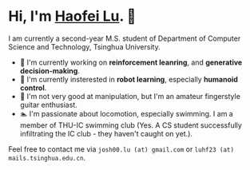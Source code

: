 <h1>Hi, I'm <a href="https://josh00-lu.github.io/">Haofei Lu</a>. 👋 </h1>
I am currently a second-year M.S. student of Department of Computer Science and Technology, Tsinghua University.

- 🔭 I'm currently working on **reinforcement leanring**, and **generative decision-making**.
- 🌱 I'm currently insterested in **robot learning**, especially **humanoid control**.
- 🎸 I'm not very good at manipulation, but I'm an amateur fingerstyle guitar enthusiast.
- 🏊 I'm passionate about locomotion, especially swimming. I am a member of THU-IC swimming club (Yes. A CS student successfully infiltrating the IC club - they haven't caught on yet.).

Feel free to contact me via `josh00.lu (at) gmail.com` or `luhf23 (at) mails.tsinghua.edu.cn`. 
